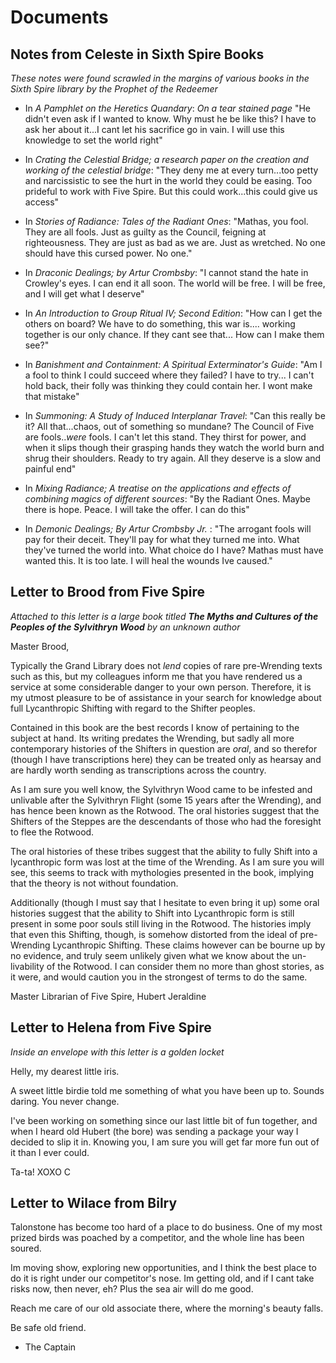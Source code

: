 
# Documents

## Notes from Celeste in Sixth Spire Books

*These notes were found scrawled in the margins of various books in the Sixth Spire library by the Prophet of the Redeemer*

- In *A Pamphlet on the Heretics Quandary*: _On a tear stained page_ "He didn't even ask if I wanted to know. Why must he be like this? I have to ask her about it...I cant let his sacrifice go in vain. I will use this knowledge to set the world right"

- In *Crating the Celestial Bridge; a research paper on the creation and working of the celestial bridge*: "They deny me at every turn...too petty and narcissistic to see the hurt in the world they could be easing. Too prideful to work with Five Spire. But this could work...this could give us access"

- In *Stories of Radiance: Tales of the Radiant Ones*: "Mathas, you fool. They are all fools. Just as guilty as the Council, feigning at righteousness. They are just as bad as we are. Just as wretched. No one should have this cursed power. No one."

- In *Draconic Dealings; by Artur Crombsby*: "I cannot stand the hate in Crowley's eyes. I can end it all soon. The world will be free. I will be free, and I will get what I deserve"

- In *An Introduction to Group Ritual IV; Second Edition*: "How can I get the others on board? We have to do something, this war is.... working together is our only chance. If they cant see that... How can I make them see?"

- In *Banishment and Containment: A Spiritual Exterminator's Guide*: "Am I a fool to think I could succeed where they failed? I have to try... I can't hold back, their folly was thinking they could contain her. I wont make that mistake"

- In *Summoning: A Study of Induced Interplanar Travel*: "Can this really be it? All that...chaos, out of something so mundane? The Council of Five are fools.._were_ fools. I can't let this stand. They thirst for power, and when it slips though their grasping hands they watch the world burn and shrug their shoulders. Ready to try again. All they deserve is a slow and painful end"

- In *Mixing Radiance; A treatise on the applications and effects of combining magics of different sources*: "By the Radiant Ones. Maybe there is hope. Peace. I will take the offer. I can do this"

- In *Demonic Dealings; By Artur Crombsby Jr.* :  "The arrogant fools will pay for their deceit. They'll pay for what they turned me into. What they've turned the world into. What choice do I have? Mathas must have wanted this. It is too late. I will heal the wounds Ive caused."

## Letter to Brood from Five Spire

*Attached to this letter is a large book titled **The Myths and Cultures of the Peoples of the Sylvithryn Wood** by an unknown author*

Master Brood,

Typically the Grand Library does not *lend* copies of rare pre-Wrending texts such as this, but my colleagues inform me that you have rendered us a service at some considerable danger to your own person. Therefore, it is my utmost pleasure to be of assistance in your search for knowledge about full Lycanthropic Shifting with regard to the Shifter peoples.

Contained in this book are the best records I know of pertaining to the subject at hand. Its writing predates the Wrending, but sadly all more contemporary histories of the Shifters in question are *oral*, and so therefor (though I have transcriptions here) they can be treated only as hearsay and are hardly worth sending as transcriptions across the country.

As I am sure you well know, the Sylvithryn Wood came to be infested and unlivable after the Sylvithryn Flight (some 15 years after the Wrending), and has hence been known as the Rotwood. The oral histories suggest that the Shifters of the Steppes are the descendants of those who had the foresight to flee the Rotwood.

The oral histories of these tribes suggest that the ability to fully Shift into a lycanthropic form was lost at the time of the Wrending. As I am sure you will see, this seems to track with mythologies presented in the book, implying that the theory is not without foundation.

Additionally (though I must say that I hesitate to even bring it up) some oral histories suggest that the ability to Shift into Lycanthropic form is still present in some poor souls still living in the Rotwood. The histories imply that even this Shifting, though, is somehow distorted from the ideal of pre-Wrending Lycanthropic Shifting. These claims however can be bourne up by no evidence, and truly seem unlikely given what we know about the un-livability of the Rotwood. I can consider them no more than ghost stories, as it were, and would caution you in the strongest of terms to do the same.

Master Librarian of Five Spire,
Hubert Jeraldine

## Letter to Helena from Five Spire

*Inside an envelope with this letter is a golden locket*

Helly, my dearest little iris.

A sweet little birdie told me something of what you have been up to. Sounds daring. You never change.

I've been working on something since our last little bit of fun together, and when I heard old Hubert (the bore) was sending a package your way I decided to slip it in. Knowing you, I am sure you will get far more fun out of it than I ever could.

Ta-ta! XOXO
C

## Letter to Wilace from Bilry

Talonstone has become too hard of a place to do business. One of my most prized birds was poached by a competitor, and the whole line has been soured.

Im moving show, exploring new opportunities, and I think the best place to do it is right under our competitor's nose. Im getting old, and if I cant take risks now, then never, eh? Plus the sea air will do me good.

Reach me care of our old associate there, where the morning's beauty falls.

Be safe old friend.

- The Captain

